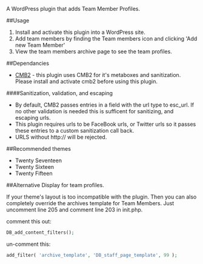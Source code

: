 
A WordPress plugin that adds Team Member Profiles.

##Usage
1. Install and activate this plugin into a WordPress site.
2. Add team members by finding the Team members icon and clicking 'Add new Team Member'
3. View the team members archive page to see the team profiles.

##Dependancies
* [CMB2](https://github.com/WebDevStudios/CMB2) - this plugin uses CMB2 for it's metaboxes and sanitization. Please install and activate cmb2 before using this plugin.

####Sanitization, validation, and escaping
* By default, CMB2  passes entries in a field with the url type to esc_url. If no other validation is needed this is sufficent for sanitizing, and escaping urls.
* This plugin requires urls to be FaceBook urls, or Twitter urls so it passes these entries to a custom sanitization call back.
* URLS without http:// will be rejected.

##Recommended themes 
* Twenty Seventeen
* Twenty Sixteen
* Twenty Fifteen

##Alternative Display for team profiles.

If your theme's layout is too incompatible with the plugin. Then you can also completely override the archives template for Team Members. Just uncomment line 205 and comment line 203 in init.php.

comment this out:
```php
DB_add_content_filters();
```
un-comment this:
```php
add_filter( 'archive_template', 'DB_staff_page_template', 99 );
```

